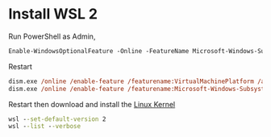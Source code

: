 # Install WSL 2

Run PowerShell as Admin,

```ps
Enable-WindowsOptionalFeature -Online -FeatureName Microsoft-Windows-Subsystem-Linux
```

Restart

```ps
dism.exe /online /enable-feature /featurename:VirtualMachinePlatform /all /norestart
dism.exe /online /enable-feature /featurename:Microsoft-Windows-Subsystem-Linux /all /norestart
```

Restart then download and install the [Linux Kernel](https://aka.ms/wsl2kernel)

```cmd
wsl --set-default-version 2
wsl --list --verbose
```
